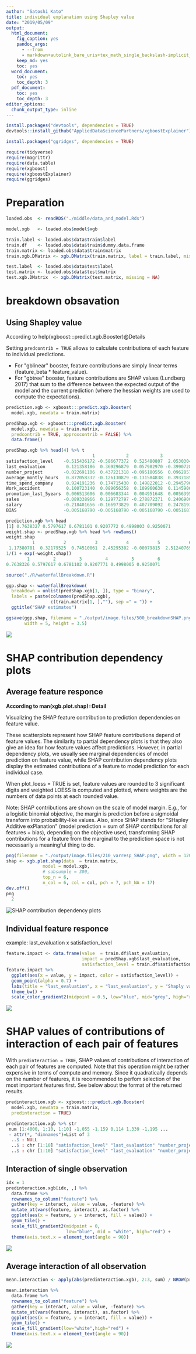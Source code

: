 ```yaml
---
author: "Satoshi Kato"
title: individual explanation using Shapley value
date: "2019/05/09"
output:
  html_document:
    fig_caption: yes
    pandoc_args:
      - --from
      - markdown+autolink_bare_uris+tex_math_single_backslash-implicit_figures
    keep_md: yes
    toc: yes
  word_document:
    toc: yes
    toc_depth: 3
  pdf_document:
    toc: yes
    toc_depth: 3
editor_options: 
  chunk_output_type: inline
---
```





```r
install.packages("devtools", dependencies = TRUE)
devtools::install_github("AppliedDataSciencePartners/xgboostExplainer")

install.packages("ggridges", dependencies = TRUE)

```


```r
require(tidyverse)
require(magrittr)
require(data.table)
require(xgboost)
require(xgboostExplainer)
require(ggridges)

```

# Preparation 


```r
loaded.obs  <- readRDS("./middle/data_and_model.Rds")

model.xgb   <- loaded.obs$model$xgb 

train.label <- loaded.obs$data$train$label
train.df    <- loaded.obs$data$train$dummy.data.frame
train.matrix <- loaded.obs$data$train$matrix
train.xgb.DMatrix <- xgb.DMatrix(train.matrix, label = train.label, missing = NA)

test.label  <- loaded.obs$data$test$label
test.matrix <- loaded.obs$data$test$matrix
test.xgb.DMatrix  <- xgb.DMatrix(test.matrix, missing = NA)
```

# breakdown obsavation

## Using Shapley value

According to help(xgboost:::predict.xgb.Booster)@Details

Setting `predcontrib = TRUE` allows to calculate contributions of each feature to individual predictions. 

*  For "gblinear" booster, feature contributions are simply linear terms (feature_beta * feature_value). 
*  For "gbtree" booster, feature contributions are SHAP values (Lundberg 2017) that sum to the difference between the expected output of the model and the current prediction (where the hessian weights are used to compute the expectations). 


```r
prediction.xgb <- xgboost:::predict.xgb.Booster(
  model.xgb, newdata = train.matrix)

predShap.xgb <- xgboost:::predict.xgb.Booster(
  model.xgb, newdata = train.matrix, 
  predcontrib = TRUE, approxcontrib = FALSE) %>% 
  data.frame()

predShap.xgb %>% head(4) %>% t
                                 1            2            3            4
satisfaction_level    -0.515436172 -0.586677372  0.525480807  2.053030491
last_evaluation        0.121358186  0.369296879  0.057982970 -0.399072826
number_project        -0.022691106  0.437221318 -0.095180556  0.096285738
average_montly_hours   0.872058332 -0.126130879 -0.131584838  0.393718511
time_spend_company     0.924191236  0.174715430  0.149822012 -0.294579685
Work_accident          0.100723140  0.089056358  0.109960638  0.114590660
promotion_last_5years  0.006513606  0.006683344  0.004951648  0.005639516
sales                 -0.089338966  0.129772797 -0.278872371  0.240690008
salary                -0.218401656 -0.166973829  0.407709092  0.247819394
BIAS                  -0.005168790 -0.005168790 -0.005168790 -0.005168790
```


```r
prediction.xgb %>% head
[1] 0.7638327 0.5797617 0.6781101 0.9207772 0.4998003 0.9250071
weight.shap <- predShap.xgb %>% head %>% rowSums()
weight.shap
          1           2           3           4           5           6 
 1.17380781  0.32179525  0.74510061  2.45295302 -0.00079815  2.51240769 
1/(1 + exp(-weight.shap))
        1         2         3         4         5         6 
0.7638326 0.5797617 0.6781102 0.9207771 0.4998005 0.9250071 
```


```r
source("./R/waterfallBreakdown.R")

ggp.shap <- waterfallBreakdown(
  breakdown = unlist(predShap.xgb[1, ]), type = "binary",
  labels = paste(colnames(predShap.xgb), 
                 c(train.matrix[1, ],""), sep =" = ")) +
  ggtitle("SHAP estimates")

ggsave(ggp.shap, filename = "./output/image.files/500_breakdownSHAP.png",
       width = 5, height = 3.5)
```

![](output/image.files/500_breakdownSHAP.png)


# SHAP contribution dependency plots

## Average feature responce

**According to man(xgb.plot.shap)::Detail**

Visualizing the SHAP feature contribution to prediction dependencies on feature value.

These scatterplots represent how SHAP feature contributions depend of feature values. The similarity to partial dependency plots is that they also give an idea for how feature values affect predictions. However, in partial dependency plots, we usually see marginal dependencies of model prediction on feature value, while SHAP contribution dependency plots display the estimated contributions of a feature to model prediction for each individual case.

When plot_loess = TRUE is set, feature values are rounded to 3 significant digits and weighted LOESS is computed and plotted, where weights are the numbers of data points at each rounded value.

Note: SHAP contributions are shown on the scale of model margin. E.g., for a logistic binomial objective, the margin is prediction before a sigmoidal transform into probability-like values. Also, since SHAP stands for "SHapley Additive exPlanation" (model prediction = sum of SHAP contributions for all features + bias), depending on the objective used, transforming SHAP contributions for a feature from the marginal to the prediction space is not necessarily a meaningful thing to do.


```r
png(filename = "./output/image.files/210_varresp_SHAP.png", width = 1200, height = 400, pointsize = 24)
shap <- xgb.plot.shap(data  = train.matrix,
              model = model.xgb, 
              # sabsumple = 300,
              top_n = 6,
              n_col = 6, col = col, pch = 7, pch_NA = 17)
dev.off()
png 
  2 
```

![SHAP  contribution dependency plots](./output/image.files/210_varresp_SHAP.png)


## Individual feature responce

example: last_evaluation x satisfaction_level


```r
feature.impact <- data.frame(value  = train.df$last_evaluation, 
                             impact = predShap.xgb$last_evaluation,
                             satisfaction_level = train.df$satisfaction_level)
feature.impact %>% 
  ggplot(aes(x = value, y = impact, color = satisfaction_level)) + 
  geom_point(alpha = 0.7) +
  labs(title = "last_evaluation", x = "last_evaluation", y = "Shaply value") +
  theme_bw() + 
  scale_color_gradient2(midpoint = 0.5, low="blue", mid="grey", high="red")
```

![](500_Sensitivity_analysis_using_SHAPley_value_files/figure-html/unnamed-chunk-5-1.png)<!-- -->

# SHAP values of contributions of interaction of each pair of features 

With `predinteraction = TRUE`, SHAP values of contributions of interaction of each pair of features are computed. Note that this operation might be rather expensive in terms of compute and memory. Since it quadratically depends on the number of features, it is recommended to perfom selection of the most important features first. See below about the format of the returned results.


```r
predinteraction.xgb <- xgboost:::predict.xgb.Booster(
  model.xgb, newdata = train.matrix, 
  predinteraction = TRUE)

predinteraction.xgb %>% str
 num [1:4000, 1:10, 1:10] -1.055 -1.159 0.114 1.339 -1.195 ...
 - attr(*, "dimnames")=List of 3
  ..$ : NULL
  ..$ : chr [1:10] "satisfaction_level" "last_evaluation" "number_project" "average_montly_hours" ...
  ..$ : chr [1:10] "satisfaction_level" "last_evaluation" "number_project" "average_montly_hours" ...
```


## Interaction of single observation


```r
idx = 1
predinteraction.xgb[idx, ,] %>% 
  data.frame %>% 
  rownames_to_column("feature") %>% 
  gather(key = interact, value = value, -feature) %>% 
  mutate_at(vars(feature, interact), as.factor) %>% 
  ggplot(aes(x = feature, y = interact, fill = value)) +
  geom_tile() +
  scale_fill_gradient2(midpoint = 0, 
                       low="blue", mid = "white", high="red") +
  theme(axis.text.x = element_text(angle = 90))
```

![](500_Sensitivity_analysis_using_SHAPley_value_files/figure-html/unnamed-chunk-7-1.png)<!-- -->

## Average interaction of all observation


```r
mean.interaction <- apply(abs(predinteraction.xgb), 2:3, sum) / NROW(predinteraction.xgb)

mean.interaction %>% 
  data.frame %>% 
  rownames_to_column("feature") %>% 
  gather(key = interact, value = value, -feature) %>% 
  mutate_at(vars(feature, interact), as.factor) %>% 
  ggplot(aes(x = feature, y = interact, fill = value)) +
  geom_tile() +
  scale_fill_gradient(low="white",high="red") +
  theme(axis.text.x = element_text(angle = 90))
```

![](500_Sensitivity_analysis_using_SHAPley_value_files/figure-html/unnamed-chunk-8-1.png)<!-- -->

